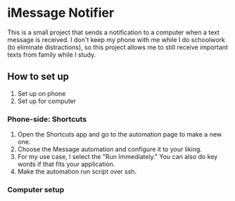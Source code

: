 # iMessage Notifier

This is a small project that sends a notification to a computer when a text message is received. 
I don't keep my phone with me while I do schoolwork (to eliminate distractions), so this project allows
me to still receive important texts from family while I study.

## How to set up
1. Set up on phone
2. Set up for computer
   
### Phone-side: Shortcuts
1. Open the Shortcuts app and go to the automation page to make a new one.
2. Choose the Message automation and configure it to your liking.
3. For my use case, I select the "Run Immediately." You can also do key words if that fits your application.
4. Make the automation run script over ssh.

### Computer setup
